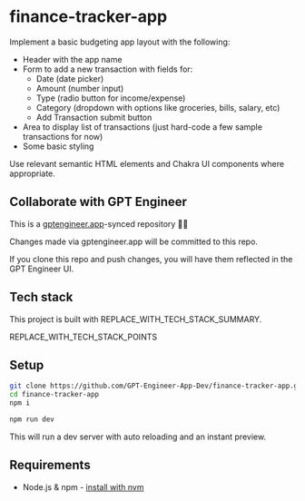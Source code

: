# finance-tracker-app

Implement a basic budgeting app layout with the following:

- Header with the app name
- Form to add a new transaction with fields for: 
  - Date (date picker)
  - Amount (number input)
  - Type (radio button for income/expense)
  - Category (dropdown with options like groceries, bills, salary, etc)
  - Add Transaction submit button
- Area to display list of transactions (just hard-code a few sample transactions for now)
- Some basic styling

Use relevant semantic HTML elements and Chakra UI components where appropriate.

## Collaborate with GPT Engineer

This is a [gptengineer.app](https://gptengineer.app)-synced repository 🌟🤖

Changes made via gptengineer.app will be committed to this repo.

If you clone this repo and push changes, you will have them reflected in the GPT Engineer UI.

## Tech stack

This project is built with REPLACE_WITH_TECH_STACK_SUMMARY.

REPLACE_WITH_TECH_STACK_POINTS

## Setup

```sh
git clone https://github.com/GPT-Engineer-App-Dev/finance-tracker-app.git
cd finance-tracker-app
npm i
```

```sh
npm run dev
```

This will run a dev server with auto reloading and an instant preview.

## Requirements

- Node.js & npm - [install with nvm](https://github.com/nvm-sh/nvm#installing-and-updating)
